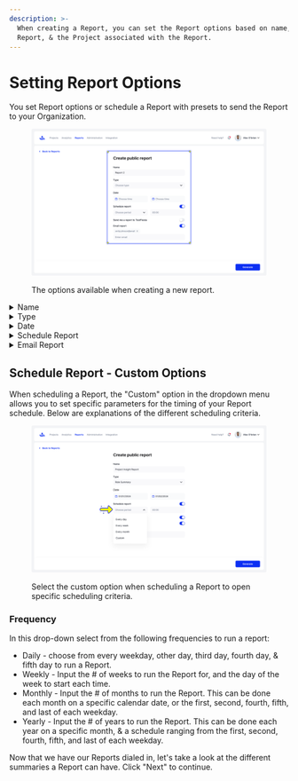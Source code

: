 ```yaml
---
description: >-
  When creating a Report, you can set the Report options based on name, type of
  Report, & the Project associated with the Report.
---
```


# Setting Report Options

You set Report options or schedule a Report with presets to send the Report to your Organization.

<figure><img src="../../../.gitbook/assets/524_Reports - Create new report (1).png" alt=""><figcaption><p>The options available when creating a new report.</p></figcaption></figure>

<details>

<summary>Name</summary>

This field lets you create a name for the Report.

</details>

<details>

<summary>Type</summary>

This field lets you choose from the following types of Reports:

* All projects Summary
* Project Summary
* Role Summary
* User Summary

</details>

<details>

<summary>Date</summary>

This field allows you to select the time period the Report will pull information from on a Project. &#x20;

</details>

<details>

<summary>Schedule Report</summary>

You can schedule a Report to run based on the following increments:

* Every Day
* Every Week
* Every Month
* Custom

You can also set a specific time within these choices for the Report to run.

</details>

<details>

<summary>Email Report</summary>

A toggle option that lets you email the Report to any Users within the Organization.&#x20;

</details>

## Schedule Report - Custom Options

When scheduling a Report, the "Custom" option in the dropdown menu allows you to set specific parameters for the timing of your Report schedule. Below are explanations of the different scheduling criteria.

<figure><img src="../../../.gitbook/assets/566_Reports - Create new report.png" alt=""><figcaption><p>Select the custom option when scheduling a Report to open specific scheduling criteria.</p></figcaption></figure>

### Frequency

In this drop-down select from the following frequencies to run a report:

* Daily - choose from every weekday, other day, third day, fourth day, & fifth day to run a Report.&#x20;
* Weekly - Input the # of weeks to run the Report for, and the day of the week to start each time.
* Monthly - Input the # of months to run the Report. This can be done each month on a specific calendar date, or the first, second, fourth, fifth, and last of each weekday.&#x20;
* Yearly - Input the # of years to run the Report. This can be done each year on a specific month, & a schedule ranging from the first, second, fourth, fifth, and last of each weekday.&#x20;

Now that we have our Reports dialed in, let's take a look at the different summaries a Report can have. Click "Next" to continue.

